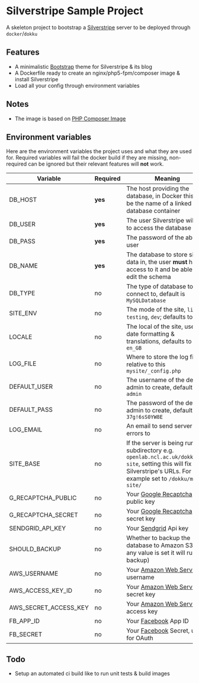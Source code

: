 # Silverstripe Sample Project
A skeleton project to bootstrap a [Silverstripe](https://www.silverstripe.org/) server to be deployed through `docker`/`dokku`


## Features
- A minimalistic [Bootstrap](https://getbootstrap.org) theme for Silverstripe & its blog
- A Dockerfile ready to create an nginx/php5-fpm/composer image & install Silverstripe
- Load all your config through environment variables

## Notes
- The image is based on [PHP Composer Image](https://openlab.ncl.ac.uk/gitlab/b30282237/composer-image)

## Environment variables
Here are the environment variables the project uses and what they are used for. Required variables will fail the docker build if they are missing, non-required can be ignored but their relevant features will **not** work.

Variable                | Required  | Meaning
----------------------- | --------- | -------
DB_HOST                 | **yes**   | The host providing the database, in Docker this can be the name of a linked database container
DB_USER                 | **yes**   | The user Silverstripe will use to access the database
DB_PASS                 | **yes**   | The password of the above user
DB_NAME                 | **yes**   | The database to store site data in, the user **must** have access to it and be able to edit the schema
DB_TYPE                 | no        | The type of database to connect to, default is `MySQLDatabase`
SITE_ENV                | no        | The mode of the site, `live`, `testing`, `dev`; defaults to `live`
LOCALE                  | no        | The local of the site, used for date formatting & translations, defaults to `en_GB`
LOG_FILE                | no        | Where to store the log file, relative to this `mysite/_config.php`
DEFAULT_USER            | no        | The username of the default admin to create, defaults to `admin`
DEFAULT_PASS            | no        | The password of the default admin to create, defaults to `37g!6sS0YW8E`
LOG_EMAIL               | no        | An email to send server errors to
SITE_BASE               | no        | If the server is being run on a subdirectory e.g. `openlab.ncl.ac.uk/dokku/my-site`, setting this will fix Silverstripe's URLs. For this example set to `/dokku/my-site/`
G_RECAPTCHA_PUBLIC      | no        | Your [Google Recaptcha](https://www.google.com/recaptcha) public key
G_RECAPTCHA_SECRET      | no        | Your [Google Recaptcha](https://www.google.com/recaptcha) secret key
SENDGRID_API_KEY        | no        | Your [Sendgrid](https://sendgrid.com) Api key
SHOULD_BACKUP           | no        | Whether to backup the database to Amazon S3 (If any value is set it will run the backup)
AWS_USERNAME            | no        | Your [Amazon Web Services](https://aws.amazon.com/) username
AWS_ACCESS_KEY_ID       | no        | Your [Amazon Web Services](https://aws.amazon.com/) secret key
AWS_SECRET_ACCESS_KEY   | no        | Your [Amazon Web Services](https://aws.amazon.com/) access key
FB_APP_ID               | no        | Your [Facebook](https://facebook.com) App ID
FB_SECRET               | no        | Your [Facebook](https://facebook.com) Secret, used for OAuth



## Todo
- Setup an automated ci build like to run unit tests & build images
